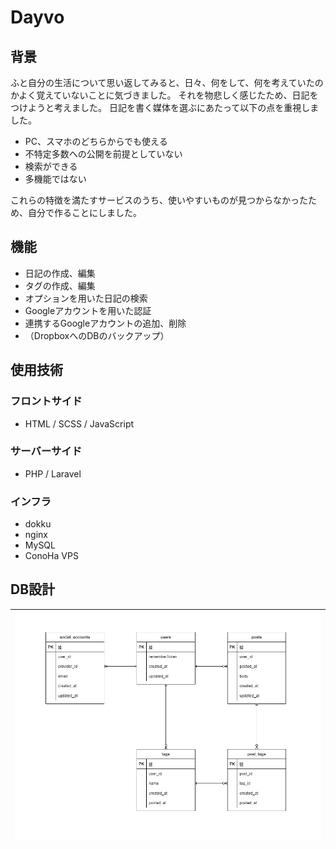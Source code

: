 # Dayvo

## 背景
ふと自分の生活について思い返してみると、日々、何をして、何を考えていたのかよく覚えていないことに気づきました。
それを物悲しく感じたため、日記をつけようと考えました。
日記を書く媒体を選ぶにあたって以下の点を重視しました。

- PC、スマホのどちらからでも使える
- 不特定多数への公開を前提としていない
- 検索ができる
- 多機能ではない

これらの特徴を満たすサービスのうち、使いやすいものが見つからなかったため、自分で作ることにしました。

## 機能
- 日記の作成、編集
- タグの作成、編集
- オプションを用いた日記の検索
- Googleアカウントを用いた認証
- 連携するGoogleアカウントの追加、削除
- （DropboxへのDBのバックアップ）

## 使用技術

### フロントサイド
- HTML / SCSS / JavaScript

### サーバーサイド
- PHP / Laravel

### インフラ
- dokku
- nginx
- MySQL
- ConoHa VPS

## DB設計

|![](img/er.png)|
|:-:|
